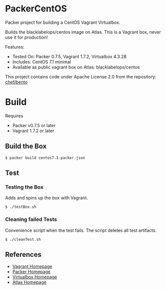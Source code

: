# PackerCentOS

Packer project for building a CentOS Vagrant Virtualbox.

Builds the blacklabelops/centos image on Atlas. This is a Vagrant box, never use it for production!

Features:

* Tested On: Packer 0.7.5, Vagrant 1.7.2, Virtualbox 4.3.28
* Includes: CentOS 7.1 minimal
* Available as public vagrant box on Atlas: blacklabelops/centos

This project contains code under Apache License 2.0 from the repository:
[chef/bento](https://github.com/chef/bento)

# Build

Requires

* Packer v0.7.5 or later
* Vagrant 1.7.2 or later

## Build the Box

~~~~
$ packer build centos7.1-packer.json
~~~~    

## Test

### Testing the Box

Adds and spins up the box with Vagrant.

~~~~
$ ./testBox.sh
~~~~

### Cleaning failed Tests

Convenience script when the test fails. The script deletes all test artifacts.

~~~~
$ ./cleanTest.sh
~~~~

## References

* [Vagrant Homepage](https://www.vagrantup.com/)
* [Packer Homepage](https://www.packer.io/)
* [Virtualbox Homepage](https://www.virtualbox.org/)
* [Atlas Homepage](https://atlas.hashicorp.com/)
